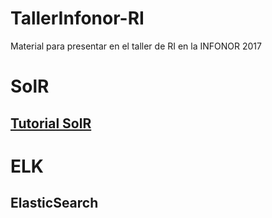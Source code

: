 # TallerInfonor-RI
Material para presentar en el taller de RI en la INFONOR 2017

# SolR

## [Tutorial SolR](https://github.com/aperezf/TallerInfonor-RI/blob/master/solr.md)



  

# ELK

## ElasticSearch





